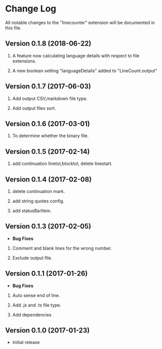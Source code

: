 # Change Log
All notable changes to the "linecounter" extension will be documented in this file.


## Version 0.1.8 (2018-06-22)

1. A feature now calculating language details with respect to file extensions.

2. A new boolean setting "languageDetails" added to "LineCount.output"


## Version 0.1.7 (2017-06-03)

1. Add output CSV,markdown file type.

2. Add output files sort.


## Version 0.1.6 (2017-03-01)

1. To determine whether the binary file.

## Version 0.1.5 (2017-02-14)

1. add continuation linetol,blocktol, delete linestart.

## Version 0.1.4 (2017-02-08)

1. delete continuation mark.

2. add string quotes config.

3. add statusBarItem.

## Version 0.1.3 (2017-02-05)

- **Bug Fixes**

1. Comment and blank lines for the wrong number.

2. Exclude output file.

## Version 0.1.1 (2017-01-26)

- **Bug Fixes**

1. Auto sense end of line.

2. Add .js and .ts file type.

3. Add dependencies

## Version 0.1.0 (2017-01-23)
- Initial release